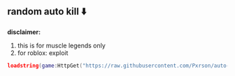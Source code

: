 ## random auto kill ⬇️
**disclaimer:**
1. this is for muscle legends only
2. for roblox: exploit
```lua
loadstring(game:HttpGet("https://raw.githubusercontent.com/Pxrson/auto-kill/refs/heads/main/idk.lua",true))()
```
